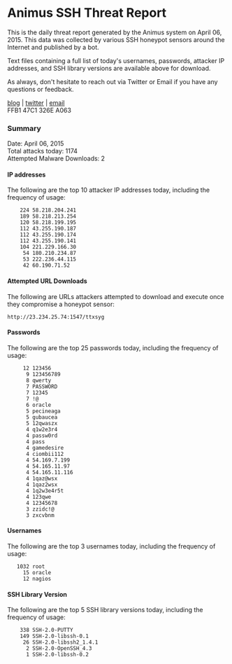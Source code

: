 # Animus SSH Threat Report

This is the daily threat report generated by the Animus system on April 06, 2015. This data was collected by various SSH honeypot sensors around the Internet and published by a bot.  

Text files containing a full list of today's usernames, passwords, attacker IP addresses, and SSH library versions are available above for download.  

As always, don't hesitate to reach out via Twitter or Email if you have any questions or feedback.  

[blog](http://morris.guru) | [twitter](https://twitter.com/andrew___morris) | [email](mailto:andrew@morris.guru)  
FFB1 47C1 326E A063  

### Summary

Date: April 06, 2015  
Total attacks today: 1174  
Attempted Malware Downloads: 2 

#### IP addresses
The following are the top 10 attacker IP addresses today, including the frequency of usage:
```
    224 58.218.204.241
    189 58.218.213.254
    120 58.218.199.195
    112 43.255.190.187
    112 43.255.190.174
    112 43.255.190.141
    104 221.229.166.30
     54 180.210.234.87
     53 222.236.44.115
     42 60.190.71.52
```

#### Attempted URL Downloads
The following are URLs attackers attempted to download and execute once they compromise a honeypot sensor:
```
http://23.234.25.74:1547/ttxsyg
```

#### Passwords
The following are the top 25 passwords today, including the frequency of usage:
```
     12 123456
      9 123456789
      8 qwerty
      7 PASSWORD
      7 12345
      7 !@
      6 oracle
      5 pecineaga
      5 gubaucea
      5 12qwaszx
      4 q1w2e3r4
      4 passw0rd
      4 pass
      4 gamedesire
      4 ciombii112
      4 54.169.7.199
      4 54.165.11.97
      4 54.165.11.116
      4 1qaz@wsx
      4 1qaz2wsx
      4 1q2w3e4r5t
      4 123qwe
      4 12345678
      3 zzidc!@
      3 zxcvbnm
```

#### Usernames
The following are the top 3 usernames today, including the frequency of usage:
```
   1032 root
     15 oracle
     12 nagios
```

#### SSH Library Version
The following are the top 5 SSH library versions today, including the frequency of usage:
```
    338 SSH-2.0-PUTTY
    149 SSH-2.0-libssh-0.1
     26 SSH-2.0-libssh2_1.4.1
      2 SSH-2.0-OpenSSH_4.3
      1 SSH-2.0-libssh-0.2
```
